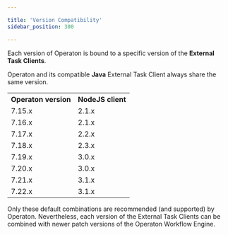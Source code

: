```yaml
---

title: 'Version Compatibility'
sidebar_position: 300

---
```


Each version of Operaton is bound to a specific version of the **External Task Clients**.

  Operaton and its compatible **Java** External Task Client always share the same version.

<table class="table table-striped">
  <tr>
    <th>Operaton version</th>
    <th>NodeJS client</th>
  </tr>
  <tr>
    <td>7.15.x</td>
    <td>2.1.x</td>
  </tr>
  <tr>
    <td>7.16.x</td>
    <td>2.1.x</td>
  </tr>
  <tr>
    <td>7.17.x</td>
    <td>2.2.x</td>
  </tr>
  <tr>
    <td>7.18.x</td>
    <td>2.3.x</td>
  </tr>
  <tr>
    <td>7.19.x</td>
    <td>3.0.x</td>
  </tr>
  <tr>
    <td>7.20.x</td>
    <td>3.0.x</td>
  </tr>
  <tr>
    <td>7.21.x</td>
    <td>3.1.x</td>
  </tr>
  <tr>
    <td>7.22.x</td>
    <td>3.1.x</td>
  </tr>
</table>

Only these default combinations are recommended (and supported) by Operaton. Nevertheless, each version of the External
Task Clients can be combined with newer patch versions of the Operaton Workflow Engine.
